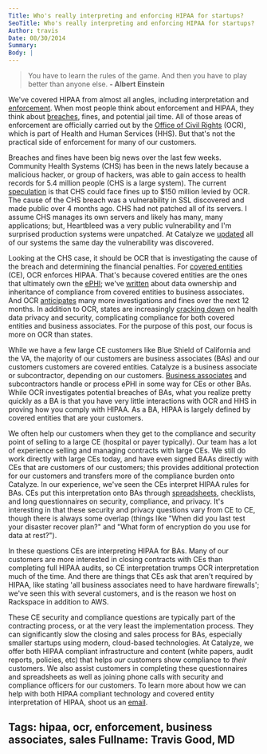 ```yaml
---
Title: Who's really interpreting and enforcing HIPAA for startups?
SeoTitle: Who's really interpreting and enforcing HIPAA for startups?
Author: travis
Date: 08/30/2014
Summary: 
Body: |
---
```

> You have to learn the rules of the game. And then you have to play better than anyone else. **- Albert Einstein**

We've covered HIPAA from almost all angles, including interpretation and [enforcement](/learn/hipaa/the-who-and-how-of-hipaa-enforcement/). When most people think about enforcement and HIPAA, they think about [breaches](/learn/hipaa/hipaa-and-data-breaches/), fines, and potential jail time. All of those areas of enforcement are officially carried out by the [Office of Civil Rights](http://www.hhs.gov/ocr/office/) (OCR), which is part of Health and Human Services (HHS). But that's not the practical side of enforcement for many of our customers.

Breaches and fines have been big news over the last few weeks. Community Health Systems (CHS) has been in the news  lately because a malicious hacker, or group of hackers, was able to gain access to health records for 5.4 million people (CHS is a large system). The current [speculation](http://www.forbes.com/sites/danmunro/2014/08/18/cyber-attack-nets-4-5-million-records-from-large-hospital-system/) is that CHS could face fines up to $150 million levied by OCR. The cause of the CHS breach was a vulnerability in SSL discovered and made public over 4 months ago. CHS had not patched all of its servers. I assume CHS manages its own servers and likely has many, many applications; but, Heartbleed was a very public vulnerability and I'm surprised production systems were unpatched. At Catalyze we [updated](/blog/addressing-the-heartbleed-vulnerability-the-catalyze-way/) all of our systems the same day the vulnerability was discovered.

Looking at the CHS case, it should be OCR that is investigating the cause of the breach and determining the financial penalties. For [covered entities](https://training.catalyze.io/Covered%20Entities.html) (CE), OCR enforces HIPAA. That's because covered entities are the ones that ultimately own the [ePHI](/learn/hipaa/what-is-protected-health-information-or-phi/); we've [written](/blog/inheritance-and-ownership-of-compliance-risk/) about data ownership and inheritance of compliance from covered entities to business associates. And OCR [anticipates](http://www.fiercehealthit.com/story/ocr-attorney-whopping-hipaa-fines-you-aint-seen-nothin-yet/2014-06-16) many more investigations and fines over the next 12 months. In addition to OCR, states are increasingly [cracking down](http://www.fiercehealthit.com/story/privacy-mac-mcmillan-hipaa-ocr-hhs-healthcare-himss/2014-08-22?page=full) on health data privacy and security, complicating compliance for both covered entities and business associates. For the purpose of this post, our focus is more on OCR than states.

While we have a few large CE customers like Blue Shield of California and the VA, the majority of our customers are business associates (BAs) and our customers customers are covered entities. Catalyze is a business associate or subcontractor, depending on our customers. [Business associates](/learn/hipaa-subcontractors-and-baas/) and subcontractors handle or process ePHI in some way for CEs or other BAs. While OCR investigates potential breaches of BAs, what you realize pretty quickly as a BA is that you have very little interactions with OCR and HHS in proving how you comply with HIPAA. As a BA, HIPAA is largely defined by covered entities that are your customers.

We often help our customers when they get to the compliance and security point of selling to a large CE (hospital or payer typically). Our team has a lot of experience selling and managing contracts with large CEs. We still do work directly with large CEs today, and have even signed BAAs directly with CEs that are customers of our customers; this provides additional protection for our customers and transfers more of the compliance burden onto Catalyze. In our experience, we've seen the CEs interpret HIPAA rules for BAs. CEs put this interpretation onto BAs through [spreadsheets](https://cloudsecurityalliance.org/research/ccm/), checklists, and long questionnaires on security, compliance, and privacy. It's interesting in that these security and privacy questions vary from CE to CE, though there is always some overlap (things like "When did you last test your disaster recover plan?" and "What form of encryption do you use for data at rest?").

In these questions CEs are interpreting HIPAA for BAs. Many of our customers are more interested in closing contracts with CEs than completing full HIPAA audits, so CE interpretation trumps OCR interpretation much of the time. And there are things that CEs ask that aren't required by HIPAA, like stating 'all business associates need to have hardware firewalls'; we've seen this with several customers, and is the reason we host on Rackspace in addition to AWS.

These CE security and compliance questions are typically part of the contracting process, or at the very least the implementation process. They can significantly slow the closing and sales process for BAs, especially smaller startups using modern, cloud-based technologies. At Catalyze, we offer both HIPAA compliant infrastructure and content (white papers, audit reports, policies, etc) that helps *our* customers show compliance to *their* customers. We also assist customers in completing these questionnaires and spreadsheets as well as joining phone calls with security and compliance officers for our customers. To learn more about how we can help with both HIPAA compliant technology and covered entity interpretation of HIPAA, shoot us an [email](mailto:sales@catalyze.io).

Tags: hipaa, ocr, enforcement, business associates, sales
Fullname: Travis Good, MD
---

